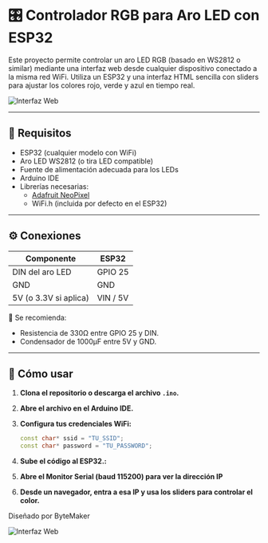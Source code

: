 # 🎛️ Controlador RGB para Aro LED con ESP32

Este proyecto permite controlar un aro LED RGB (basado en WS2812 o similar) mediante una interfaz web desde cualquier dispositivo conectado a la misma red WiFi. Utiliza un ESP32 y una interfaz HTML sencilla con sliders para ajustar los colores rojo, verde y azul en tiempo real.

![Interfaz Web](https://i.postimg.cc/7YtrVgQQ/web.jpg)

---

## 🧰 Requisitos

- ESP32 (cualquier modelo con WiFi)
- Aro LED WS2812 (o tira LED compatible)
- Fuente de alimentación adecuada para los LEDs
- Arduino IDE
- Librerías necesarias:
  - [Adafruit NeoPixel](https://github.com/adafruit/Adafruit_NeoPixel)
  - WiFi.h (incluida por defecto en el ESP32)

---

## ⚙️ Conexiones

| Componente           | ESP32     |
|----------------------|-----------|
| DIN del aro LED      | GPIO 25   |
| GND                  | GND       |
| 5V (o 3.3V si aplica)| VIN / 5V  |

🔧 Se recomienda:
- Resistencia de 330Ω entre GPIO 25 y DIN.
- Condensador de 1000µF entre 5V y GND.

---

## 🚀 Cómo usar

1. **Clona el repositorio o descarga el archivo `.ino`.**

2. **Abre el archivo en el Arduino IDE.**

3. **Configura tus credenciales WiFi:**
   ```cpp
   const char* ssid = "TU_SSID";
   const char* password = "TU_PASSWORD";

4. **Sube el código al ESP32.:**
   

5. **Abre el Monitor Serial (baud 115200) para ver la dirección IP**
   

6. **Desde un navegador, entra a esa IP y usa los sliders para controlar el color.**


Diseñado por ByteMaker
  
   ![Interfaz Web](https://i.postimg.cc/C1TMSjGx/Byte-Maker.png)
